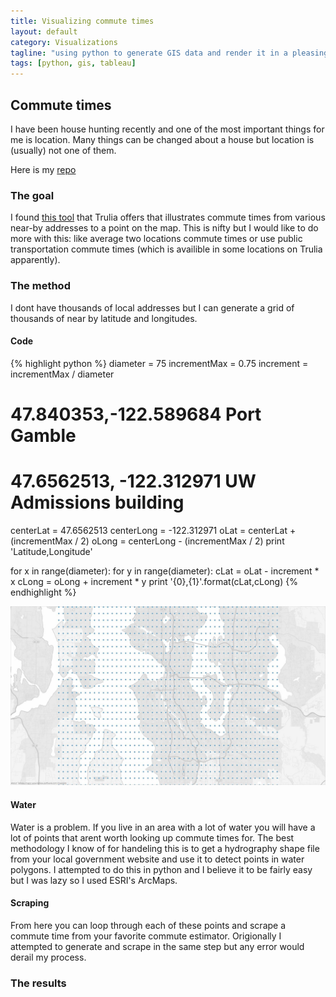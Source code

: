 ```yaml
---
title: Visualizing commute times
layout: default
category: Visualizations
tagline: "using python to generate GIS data and render it in a pleasing manner"
tags: [python, gis, tableau]
---
```

## Commute times
I have been house hunting recently and one of the most important things for me is location. Many things can be changed about a house but location is (usually) not one of them.

Here is my [repo](https://github.com/mrtakos/lat_long_grid_generator)

### The goal
I found [this tool](http://www.trulia.com/local/) that Trulia offers that illustrates commute times from various near-by addresses to a point on the map. This is nifty but I would like to do more with this: like average two locations commute times or use public transportation commute times (which is availible in some locations on Trulia apparently).

### The method
I dont have thousands of local addresses but I can generate a grid of thousands of near by latitude and longitudes.

#### Code
{% highlight python %}
diameter = 75
incrementMax = 0.75
increment = incrementMax / diameter
# 47.840353,-122.589684 Port Gamble
# 47.6562513, -122.312971 UW Admissions building
centerLat = 47.6562513
centerLong = -122.312971
oLat = centerLat + (incrementMax / 2)
oLong = centerLong - (incrementMax / 2)
print 'Latitude,Longitude'

for x in range(diameter):
        for y in range(diameter):
                cLat = oLat - increment * x
                cLong = oLong + increment * y
                print '{0},{1}'.format(cLat,cLong)
{% endhighlight %}

![Points rendered across the Seattle area](/assets/img/Grid_of_points.jpg)

#### Water
Water is a problem. If you live in an area with a lot of water you will have a lot of points that arent worth looking up commute times for. The best methodology I know of for handeling this is to get a hydrography shape file from your local government website and use it to detect points in water polygons. I attempted to do this in python and I believe it to be fairly easy but I was lazy so I used ESRI's ArcMaps.

#### Scraping
From here you can loop through each of these points and scrape a commute time from your favorite commute estimator. Origionally I attempted to generate and scrape in the same step but any error would derail my process.

### The results

